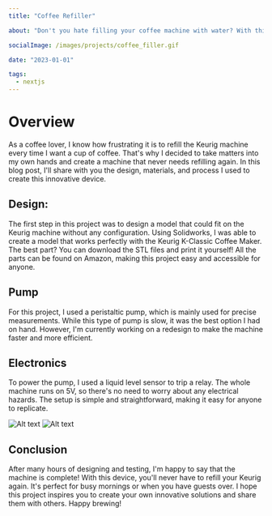 ```yaml
---
title: "Coffee Refiller"

about: "Don't you hate filling your coffee machine with water? With this project I designed a device always keep the water tank full"

socialImage: /images/projects/coffee_filler.gif 

date: "2023-01-01"

tags:
  - nextjs
---
```


# Overview

As a coffee lover, I know how frustrating it is to refill the Keurig machine every time I want a cup of coffee. That's why I decided to take matters into my own hands and create a machine that never needs refilling again. In this blog post, I'll share with you the design, materials, and process I used to create this innovative device.

## Design:

The first step in this project was to design a model that could fit on the Keurig machine without any configuration. Using Solidworks, I was able to create a model that works perfectly with the Keurig K-Classic Coffee Maker. The best part? You can download the STL files and print it yourself! All the parts can be found on Amazon, making this project easy and accessible for anyone.

## Pump

For this project, I used a peristaltic pump, which is mainly used for precise measurements. While this type of pump is slow, it was the best option I had on hand. However, I'm currently working on a redesign to make the machine faster and more efficient.

## Electronics

To power the pump, I used a liquid level sensor to trip a relay. The whole machine runs on 5V, so there's no need to worry about any electrical hazards. The setup is simple and straightforward, making it easy for anyone to replicate.


![Alt text](/images/projects/coffee_filler_electronics.jpg)
![Alt text](/images/projects/coffee_filler.gif)

## Conclusion

After many hours of designing and testing, I'm happy to say that the machine is complete! With this device, you'll never have to refill your Keurig again. It's perfect for busy mornings or when you have guests over. I hope this project inspires you to create your own innovative solutions and share them with others. Happy brewing!

